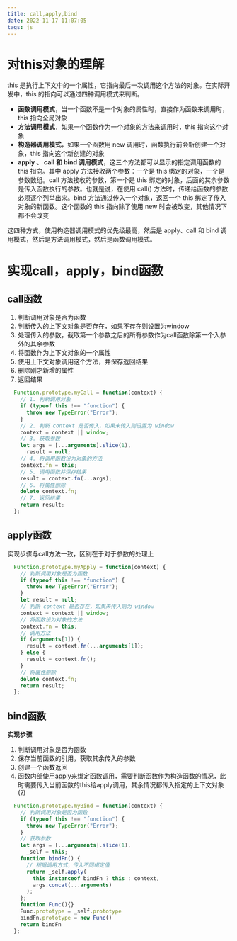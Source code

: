 ```yaml
---
title: call,apply,bind
date: 2022-11-17 11:07:05
tags: js
---
```


# 对this对象的理解

this 是执行上下文中的一个属性，它指向最后一次调用这个方法的对象。在实际开发中，this 的指向可以通过四种调用模式来判断。

+ **函数调用模式**，当一个函数不是一个对象的属性时，直接作为函数来调用时，this 指向全局对象
+ **方法调用模式**，如果一个函数作为一个对象的方法来调用时，this 指向这个对象
+ **构造器调用模式**，如果一个函数用 new 调用时，函数执行前会新创建一个对象，this 指向这个新创建的对象
+ **apply 、 call 和 bind 调用模式**，这三个方法都可以显示的指定调用函数的 this 指向。其中 apply 方法接收两个参数：一个是 this 绑定的对象，一个是参数数组。call 方法接收的参数，第一个是 this 绑定的对象，后面的其余参数是传入函数执行的参数。也就是说，在使用 call() 方法时，传递给函数的参数必须逐个列举出来。bind 方法通过传入一个对象，返回一个 this 绑定了传入对象的新函数。这个函数的 this 指向除了使用 new 时会被改变，其他情况下都不会改变

这四种方式，使用构造器调用模式的优先级最高，然后是 apply、call 和 bind 调用模式，然后是方法调用模式，然后是函数调用模式。

# 实现call，apply，bind函数

## call函数

1. 判断调用对象是否为函数
2. 判断传入的上下文对象是否存在，如果不存在则设置为window
3. 处理传入的参数，截取第一个参数之后的所有参数作为call函数除第一个入参外的其余参数
4. 将函数作为上下文对象的一个属性
5. 使用上下文对象调用这个方法，并保存返回结果
6. 删除刚才新增的属性
7. 返回结果

```javascript
  Function.prototype.myCall = function(context) {
    // 1. 判断调用对象
    if (typeof this !== "function") {
      throw new TypeError("Error");
    }
    // 2. 判断 context 是否传入，如果未传入则设置为 window
    context = context || window;
    // 3. 获取参数
    let args = [...arguments].slice(1),
      result = null;
    // 4. 将调用函数设为对象的方法
    context.fn = this;
    // 5. 调用函数并保存结果
    result = context.fn(...args);
    // 6. 将属性删除
    delete context.fn;
    // 7. 返回结果
    return result;
  };
```

## apply函数

实现步骤与call方法一致，区别在于对于参数的处理上

```javascript
  Function.prototype.myApply = function(context) {
    // 判断调用对象是否为函数
    if (typeof this !== "function") {
      throw new TypeError("Error");
    }
    let result = null;
    // 判断 context 是否存在，如果未传入则为 window
    context = context || window;
    // 将函数设为对象的方法
    context.fn = this;
    // 调用方法
    if (arguments[1]) {
      result = context.fn(...arguments[1]);
    } else {
      result = context.fn();
    }
    // 将属性删除
    delete context.fn;
    return result;
  };
```

## bind函数

**实现步骤**

1. 判断调用对象是否为函数
2. 保存当前函数的引用，获取其余传入的参数
3. 创建一个函数返回
4. 函数内部使用apply来绑定函数调用，需要判断函数作为构造函数的情况，此时需要传入当前函数的this给apply调用，其余情况都传入指定的上下文对象(?)

```javascript
  Function.prototype.myBind = function(context) {
    // 判断调用对象是否为函数
    if (typeof this !== "function") {
      throw new TypeError("Error");
    }
    // 获取参数
    let args = [...arguments].slice(1),
      _self = this;
    function bindFn() {
      // 根据调用方式，传入不同绑定值
      return _self.apply(
        this instanceof bindFn ? this : context,
        args.concat(...arguments)
      );
    };
    function Func(){}
    Func.prototype = _self.prototype
    bindFn.prototype = new Func()
    return bindFn
  };
```